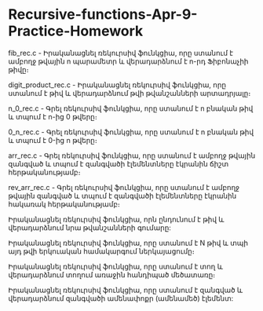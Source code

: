 # Recursive-functions-Apr-9-Practice-Homework
fib_rec.c - Իրականացնել ռեկուրսիվ ֆունկցիա, որը ստանում է ամբողջ թվային n պարամետր և վերադարձնում է n-րդ Ֆիբոնաչիի թիվը։

digit_product_rec.c - Իրականացնել ռեկուրսիվ ֆունկցիա, որը ստանում է թիվ և վերադարձնում թվի թվանշանների արտադրյալը։

n_0_rec.c - Գրել ռեկուրսիվ ֆունկցիա, որը ստանում է n բնական թիվ և տպում է n-ից 0 թվերը։ 

0_n_rec.c - Գրել ռեկուրսիվ ֆունկցիա, որը ստանում է n բնական թիվ և տպում է 0-ից n թվերը։ 

arr_rec.c - Գրել ռեկուրսիվ ֆունկցիա, որը ստանում է ամբողջ թվային զանգված և տպում է զանգվածի էլեմենտները էկրանին ճիշտ հերթականությամբ։ 

rev_arr_rec.c - Գրել ռեկուրսիվ ֆունկցիա, որը ստանում է ամբողջ թվային զանգված և տպում է զանգվածի էլեմենտները էկրանին հակառակ հերթականությամբ։ 

Իրականացնել ռեկուրսիվ ֆունկցիա, որն ընդունում է թիվ և վերադարձնում նրա թվանշանների գումարը:

Իրականացնել ռեկուրսիվ ֆունկցիա, որը ստանում է N թիվ և տպի այդ թվի երկուական համակարգում ներկայացումը։

Իրականացնել ռեկուրսիվ ֆունկցիա, որը ստանում է տող և վերադարձնում տողում առաջին հանդիպած մեծատառը։

Իրականացնել ռեկուրսիվ ֆունկցիա, որը ստանում է զանգված և վերադարձնում զանգվածի ամենափոքր (ամենամեծ) էլեմենտ:

